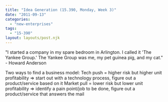 ```yaml
---
title: "Idea Generation (15.390, Monday, Week 3)"
date: "2011-09-13"
categories: 
  - "new-enterprises"
tags: 
  - "15-390"
layout: layouts/post.njk
---
```


"I started a company in my spare bedroom in Arlington. I called it 'The Yankee Group.' The Yankee Group was me, my pet guinea pig, and my cat." - Howard Anderson

Two ways to find a business model: Tech push = higher risk but higher unit profitability => start out with a technology process, figure out a product/service based on it Market pull = lower risk but lower unit profitability => identify a pain point/job to be done, figure out a product/service that answers the mail
